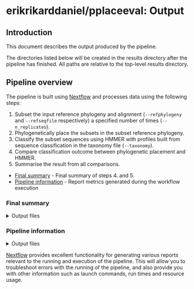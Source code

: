 # erikrikarddaniel/pplaceeval: Output

## Introduction

This document describes the output produced by the pipeline.

The directories listed below will be created in the results directory after the pipeline has finished.
All paths are relative to the top-level results directory.

## Pipeline overview

The pipeline is built using [Nextflow](https://www.nextflow.io/) and processes data using the following steps:

1. Subset the input reference phylogeny and alignment (`--refphylogeny` and `--refseqfile` respectively) a specified number of times (`--n_replicates`).
2. Phylogenetically place the subsets in the subset reference phylogeny.
3. Classify the subset sequences using HMMER with profiles built from sequence classification in the taxonomy file (`--taxonomy`).
4. Compare classification outcome between phylogenetic placement and HMMER.
5. Summarise the result from all comparisons.

- [Final summary](#final-summary) - Final summary of steps 4. and 5.
- [Pipeline information](#pipeline-information) - Report metrics generated during the workflow execution

### Final summary

<details markdown="1">
<summary>Output files</summary>

- `final_summary/`
  - Individual comparisons between phylogenetic placement and HMMER: `*.subsetsum.tsv.gz`
  - Overall summary: `*.overallsum.tsv`

</details>

### Pipeline information

<details markdown="1">
<summary>Output files</summary>

- `pipeline_info/`
  - Reports generated by Nextflow: `execution_report.html`, `execution_timeline.html`, `execution_trace.txt` and `pipeline_dag.dot`/`pipeline_dag.svg`.
  - Reports generated by the pipeline: `pipeline_report.html`, `pipeline_report.txt` and `software_versions.yml`. The `pipeline_report*` files will only be present if the `--email` / `--email_on_fail` parameter's are used when running the pipeline.
  - Reformatted samplesheet files used as input to the pipeline: `samplesheet.valid.csv`.

</details>

[Nextflow](https://www.nextflow.io/docs/latest/tracing.html) provides excellent functionality for generating various reports relevant to the running and execution of the pipeline. This will allow you to troubleshoot errors with the running of the pipeline, and also provide you with other information such as launch commands, run times and resource usage.
